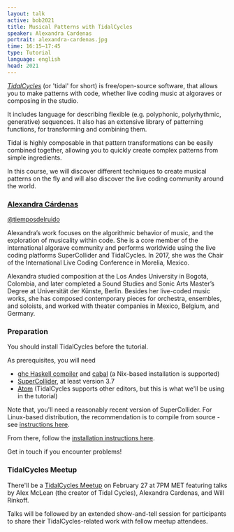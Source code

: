 ```yaml
---
layout: talk
active: bob2021
title: Musical Patterns with TidalCycles 
speaker: Alexandra Cardenas
portrait: alexandra-cardenas.jpg
time: 16:15–17:45
type: Tutorial
language: english
head: 2021
---
```


[*TidalCycles*](https://tidalcycles.org/) (or 'tidal' for short) is
free/open-source software, that allows you to make patterns with code,
whether live coding music at algoraves or composing in the studio.

It includes language for describing flexible (e.g. polyphonic,
polyrhythmic, generative) sequences. It also has an extensive library of
patterning functions, for transforming and combining them.

Tidal is highly composable in that pattern transformations can be easily
combined together, allowing you to quickly create complex patterns from
simple ingredients.

In this course, we will discover different techniques to create musical
patterns on the fly and will also discover the live coding community around
the world.

### [Alexandra Cárdenas](http://cargocollective.com/tiemposdelruido)

[@tiemposdelruido](https://twitter.com/tiemposdelruido)

Alexandra’s work focuses
on the algorithmic behavior of music, and the exploration of musicality
within code. She is a core member of the international algorave community
and performs worldwide using the live coding platforms SuperCollider and
TidalCycles. In 2017, she was the Chair of the International Live Coding
Conference in Morelia, Mexico.

Alexandra studied composition at the Los Andes University in Bogotá,
Colombia, and later completed a Sound Studies and Sonic Arts Master’s
Degree at Universität der Künste, Berlin. Besides her live-coded music
works, she has composed contemporary pieces for orchestra, ensembles, and
soloists, and worked with theater companies in Mexico, Belgium, and Germany.

### Preparation

You should install TidalCycles before the tutorial.

As prerequisites, you will need

- [ghc Haskell compiler](https://www.haskell.org/ghc/) and [cabal](https://www.haskell.org/cabal/)  (a Nix-based installation
  is supported)
- [SuperCollider](https://supercollider.github.io/), at least version 3.7
- [Atom](https://atom.io/) (TidalCycles supports other editors, but this is what
  we'll be using in the tutorial)
  
Note that, you'll need a reasonably recent version of SuperCollider.
For Linux-based distribution, the recommendation is to compile from
source - see [instructions here](https://tidalcycles.org/Linux_installation).

From there, follow the [installation instructions
here](https://tidalcycles.org/Installation).

Get in touch if you encounter problems!

### TidalCycles Meetup

There'll be a [TidalCycles Meetup](https://www.facebook.com/events/450484782753326/) 
on February 27 at 7PM MET
featuring talks by Alex McLean (the creator of Tidal Cycles),
Alexandra Cardenas, and Will Rinkoff.

Talks will be followed by an extended show-and-tell session for
participants to share their TidalCycles-related work with fellow
meetup attendees.
